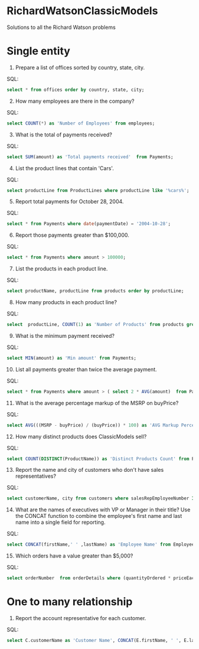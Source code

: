 # RichardWatsonClassicModels
Solutions to all the Richard Watson problems

# Single entity

1. Prepare a list of offices sorted by country, state, city.

SQL:
```SQL
select * from offices order by country, state, city;
```

2. How many employees are there in the company?

SQL:
```SQL
select COUNT(*) as 'Number of Employees' from employees;
```

3. What is the total of payments received?

SQL:
```SQL
select SUM(amount) as 'Total payments received'  from Payments;
```

4. List the product lines that contain 'Cars'.

SQL:
```SQL
select productLine from ProductLines where productLine like '%cars%';
```

5. Report total payments for October 28, 2004.

SQL:
```SQL
select * from Payments where date(paymentDate) = '2004-10-28';
```

6. Report those payments greater than $100,000.

SQL:
```SQL
select * from Payments where amount > 100000;
```

7. List the products in each product line.

SQL:
```SQL
select productName, productLine from products order by productLine;
```

8. How many products in each product line?

SQL:
```SQL
select  productLine, COUNT(1) as 'Number of Products' from products group by productLine;
```

9. What is the minimum payment received?

SQL:
```SQL
select MIN(amount) as 'Min amount' from Payments;
```

10. List all payments greater than twice the average payment.

SQL:
```SQL
select * from Payments where amount > ( select 2 * AVG(amount)  from Payments);
```

11. What is the average percentage markup of the MSRP on buyPrice?

SQL:
```SQL
select AVG(((MSRP - buyPrice) / (buyPrice)) * 100) as 'AVG Markup Percentage' from Products;
```

12. How many distinct products does ClassicModels sell?

SQL:
```SQL
select COUNT(DISTINCT(ProductName)) as 'Distinct Products Count' from Products;
```

13. Report the name and city of customers who don't have sales representatives?

SQL:
```SQL
select customerName, city from customers where salesRepEmployeeNumber IS NULL;
```

14. What are the names of executives with VP or Manager in their title? Use the CONCAT function to combine the employee's first name and last name into a single field for reporting.


SQL:
```SQL
select CONCAT(firstName,' ' ,lastName) as 'Employee Name' from Employees where jobTitle like '%VP%' or jobTitle like '%Manager%';
```

15. Which orders have a value greater than $5,000?

SQL:
```SQL
select orderNumber  from orderDetails where (quantityOrdered * priceEach ) > 5000;
```

# One to many relationship

1. Report the account representative for each customer.

SQL:
```SQL
select C.customerName as 'Customer Name', CONCAT(E.firstName, ' ', E.lastName) as 'Account representative' from Customers C INNER JOIN Employees E ON C.salesRepEmployeeNumber = E.employeeNumber;
```
